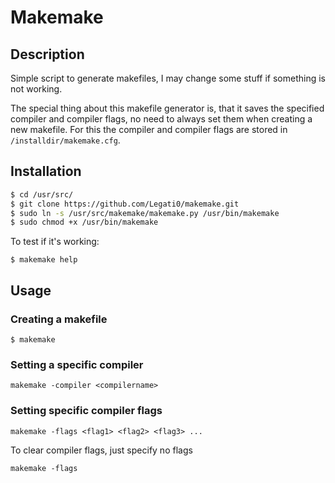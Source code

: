 # Makemake
## Description
Simple script to generate makefiles, I may change some stuff if something is not working. 

The special thing about this makefile generator is, that it saves the specified compiler and compiler flags, no need to always set them when creating a new makefile. For this the compiler and compiler flags are stored in `/installdir/makemake.cfg`.
## Installation
```bash
$ cd /usr/src/
$ git clone https://github.com/Legati0/makemake.git
$ sudo ln -s /usr/src/makemake/makemake.py /usr/bin/makemake
$ sudo chmod +x /usr/bin/makemake
```
To test if it's working:
```
$ makemake help
```
## Usage
### Creating a makefile
```
$ makemake
```
### Setting a specific compiler
```
makemake -compiler <compilername>
```
### Setting specific compiler flags
```
makemake -flags <flag1> <flag2> <flag3> ...
```
To clear compiler flags, just specify no flags
```
makemake -flags
```
